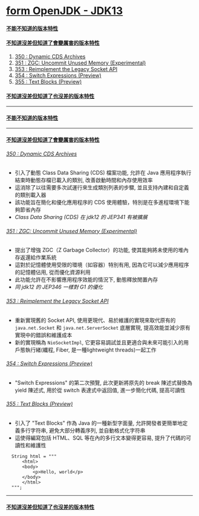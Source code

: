<a id="head"></a>

# [form OpenJDK - JDK13](https://openjdk.org/projects/jdk/13)

#### <a id="head1"></a> [不能不知道的版本特性](#不能不知道的版本特性)

#### <a id="head2"></a> [不知道沒差但知道了會變厲害的版本特性](#不知道沒差但知道了會變厲害的版本特性)

1. [350 : Dynamic CDS Archives](#350--dynamic-cds-archives)
1. [351 : ZGC: Uncommit Unused Memory (Experimental)](#351--zgc--uncommit-unused-memory--Experimental-)
1. [353 : Reimplement the Legacy Socket API](#353--reimplement-the-legacy-socket-api)
1. [354 : Switch Expressions (Preview)](#354--switch-expressions--preview-)
1. [355 : Text Blocks (Preview)](#355--text-blocks--preview-)

#### <a id="head3"></a> [不知道沒差但知道了也沒差的版本特性](#不知道沒差但知道了也沒差的版本特性)

---

#### [不能不知道的版本特性](#head1)

---

#### [不知道沒差但知道了會變厲害的版本特性](#head2)

###### [350 : Dynamic CDS Archives](https://openjdk.org/jeps/350)

- 引入了動態 Class Data Sharing (CDS) 檔案功能, 允許在 Java 應用程序執行結束時動態存檔已載入的類別, 改善啟動時間和內存使用效率
- 這消除了以往需要多次試運行來生成類別列表的步驟, 並且支持內建和自定義的類別載入器
- 該功能旨在簡化和優化應用程序的 CDS 使用體驗，特別是在多進程環境下能夠節省內存
- *Class Data Sharing (CDS) 在 jdk12 的 JEP341 有被擴展*

###### [351 : ZGC: Uncommit Unused Memory (Experimental)](https://openjdk.org/jeps/351)

- 提出了增強 ZGC（Z Garbage Collector）的功能, 使其能夠將未使用的堆內存返還給作業系統
- 這對於記憶體使用受限的環境（如容器）特別有用, 因為它可以減少應用程序的記憶體佔用, 從而優化資源利用
- 此功能允許在不影響應用程序效能的情況下, 動態釋放閒置內存
- *同 jdk12 的 JEP346 一樣對 G1 的優化*

###### [353 : Reimplement the Legacy Socket API](https://openjdk.org/jeps/353)

- 重新實現舊的 Socket API, 使用更現代、易於維護的實現來取代原有的 `java.net.Socket` 和 `java.net.ServerSocket` 底層實現, 提高效能並減少原有實現中的錯誤和維護成本
- 新的實現稱為 `NioSocketImpl`, 它更容易調試並且更適合與未來可能引入的用戶態執行緒(纖程, Fiber, 是一種lightweight threads)一起工作

###### [354 : Switch Expressions (Preview)](https://openjdk.org/jeps/354)

- "Switch Expressions" 的第二次預覽, 此次更新將原先的 break 陳述式替換為 yield 陳述式, 用於從 switch 表達式中返回值, 進一步簡化代碼, 提高可讀性

###### [355 : Text Blocks (Preview)](https://openjdk.org/jeps/355)

- 引入了 "Text Blocks" 作為 Java 的一種新型字面量, 允許開發者更簡單地定義多行字符串, 避免大部分轉義序列, 並自動格式化字符串
- 這使得編寫包括 HTML、SQL 等在內的多行文本變得更容易, 提升了代碼的可讀性和維護性
```
  String html = """
      <html>
      <body>
          <p>Hello, world</p>
      </body>
      </html>
  """;
```

---

#### [不知道沒差但知道了也沒差的版本特性](#head3)
